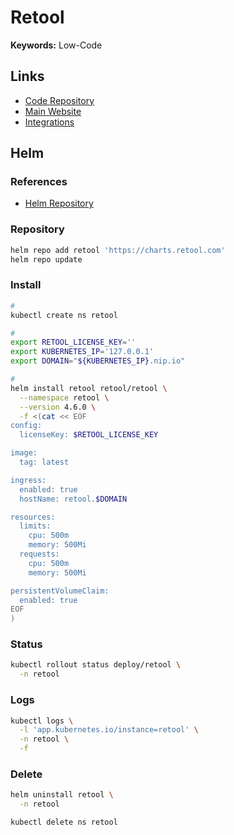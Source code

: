 # Retool

**Keywords:** Low-Code

## Links

- [Code Repository](https://github.com/tryretool/retool-onpremise)
- [Main Website](https://retool.com/)
- [Integrations](https://retool.com/integrations/)

## Helm

### References

- [Helm Repository](https://github.com/tryretool/retool-helm)

### Repository

```sh
helm repo add retool 'https://charts.retool.com'
helm repo update
```

### Install

```sh
#
kubectl create ns retool

#
export RETOOL_LICENSE_KEY=''
export KUBERNETES_IP='127.0.0.1'
export DOMAIN="${KUBERNETES_IP}.nip.io"

#
helm install retool retool/retool \
  --namespace retool \
  --version 4.6.0 \
  -f <(cat << EOF
config:
  licenseKey: $RETOOL_LICENSE_KEY

image:
  tag: latest

ingress:
  enabled: true
  hostName: retool.$DOMAIN

resources:
  limits:
    cpu: 500m
    memory: 500Mi
  requests:
    cpu: 500m
    memory: 500Mi

persistentVolumeClaim:
  enabled: true
EOF
)
```

### Status

```sh
kubectl rollout status deploy/retool \
  -n retool
```

### Logs

```sh
kubectl logs \
  -l 'app.kubernetes.io/instance=retool' \
  -n retool \
  -f
```

### Delete

```sh
helm uninstall retool \
  -n retool

kubectl delete ns retool
```
